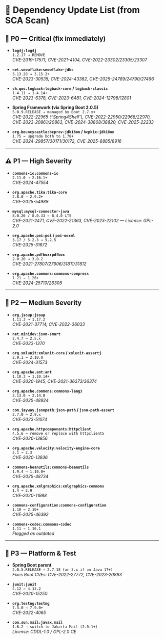 # 📌 Dependency Update List (from SCA Scan)

## 🚨 P0 — Critical (fix immediately)

- **`log4j:log4j`**  
  `1.2.17 → REMOVE`  
  *CVE-2019-17571, CVE-2021-4104, CVE-2022-23302/23305/23307*

- **`net.snowflake:snowflake-jdbc`**  
  `3.13.28 → 3.15.2+`  
  *CVE-2023-30535, CVE-2024-43382, CVE-2025-24789/24790/27496*

- **`ch.qos.logback:logback-core` / `logback-classic`**  
  `1.4.11 → 1.4.14+`  
  *CVE-2023-6378, CVE-2023-6481, CVE-2024-12798/12801*

- **Spring Framework (via Spring Boot 2.0.5)**  
  `5.0.9.RELEASE → managed by Boot 2.7.x+`  
  *CVE-2022-22965 (“Spring4Shell”), CVE-2022-22950/22968/22970, CVE-2023-20861/20863, CVE-2024-38808/38820, CVE-2025-22233*

- **`org.bouncycastle:bcprov-jdk18on` / `bcpkix-jdk18on`**  
  `1.75 → upgrade both to 1.78+`  
  *CVE-2024-29857/30171/30172, CVE-2025-8885/8916*

---

## ⚠️ P1 — High Severity

- **`commons-io:commons-io`**  
  `2.11.0 → 2.16.1+`  
  *CVE-2024-47554*

- **`org.apache.tika:tika-core`**  
  `2.8.0 → 2.9.2+`  
  *CVE-2025-54988*

- **`mysql:mysql-connector-java`**  
  `8.0.26 / 8.0.33 → 8.4.0 LTS`  
  *CVE-2021-2471, CVE-2022-21363, CVE-2023-22102 — License: GPL-2.0*

- **`org.apache.poi:poi` / `poi-ooxml`**  
  `3.17 / 5.2.3 → 5.2.5`  
  *CVE-2025-31672*

- **`org.apache.pdfbox:pdfbox`**  
  `2.0.20 → 3.0.2`  
  *CVE-2021-27807/27906/31811/31812*

- **`org.apache.commons:commons-compress`**  
  `1.21 → 1.26+`  
  *CVE-2024-25710/26308*

---

## 🔧 P2 — Medium Severity

- **`org.jsoup:jsoup`**  
  `1.11.3 → 1.17.2`  
  *CVE-2021-37714, CVE-2022-36033*

- **`net.minidev:json-smart`**  
  `2.4.7 → 2.5.x`  
  *CVE-2023-1370*

- **`org.xmlunit:xmlunit-core` / `xmlunit-assertj`**  
  `2.9.1 → 2.10.0`  
  *CVE-2024-31573*

- **`org.apache.ant:ant`**  
  `1.10.3 → 1.10.14+`  
  *CVE-2020-1945, CVE-2021-36373/36374*

- **`org.apache.commons:commons-lang3`**  
  `3.13.0 → 3.14.0`  
  *CVE-2025-48924*

- **`com.jayway.jsonpath:json-path` / `json-path-assert`**  
  `2.7.0 → 2.9.x`  
  *CVE-2023-51074*

- **`org.apache.httpcomponents:httpclient`**  
  `4.5.6 → remove or replace with httpclient5`  
  *CVE-2020-13956*

- **`org.apache.velocity:velocity-engine-core`**  
  `2.1 → 2.3`  
  *CVE-2020-13936*

- **`commons-beanutils:commons-beanutils`**  
  `1.9.4 → 1.10.0+`  
  *CVE-2025-48734*

- **`org.apache.xmlgraphics:xmlgraphics-commons`**  
  `1.4 → 2.9`  
  *CVE-2020-11988*

- **`commons-configuration:commons-configuration`**  
  `1.10 → 2.10+`  
  *CVE-2025-46392*

- **`commons-codec:commons-codec`**  
  `1.11 → 1.16.1`  
  *Flagged as outdated*

---

## 🧪 P3 — Platform & Test

- **Spring Boot parent**  
  `2.0.5.RELEASE → 2.7.18 (or 3.x if on Java 17+)`  
  *Fixes Boot CVEs: CVE-2022-27772, CVE-2023-20883*

- **`junit:junit`**  
  `4.12 → 4.13.2`  
  *CVE-2020-15250*

- **`org.testng:testng`**  
  `7.3.0 → 7.9.0+`  
  *CVE-2022-4065*

- **`com.sun.mail:javax.mail`**  
  `1.6.2 → switch to Jakarta Mail (2.0.1+)`  
  *License: CDDL-1.0 / GPL-2.0 CE*
